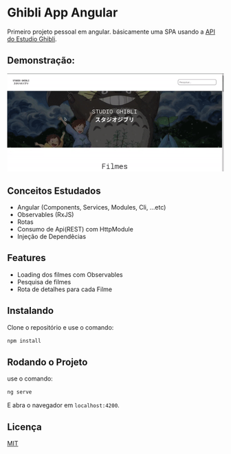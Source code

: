 # Ghibli App Angular

Primeiro projeto pessoal em angular. básicamente uma SPA usando a [API do Estudio Ghibli](https://ghibliapi.herokuapp.com/).

## Demonstração:

![demonstração do APP](gif/preview.gif)

## Conceitos Estudados
- Angular (Components, Services, Modules, Cli, ...etc)
- Observables (RxJS)
- Rotas
- Consumo de Api(REST) com HttpModule
- Injeção de Dependêcias

## Features
- Loading dos filmes com Observables
- Pesquisa de filmes
- Rota de detalhes para cada Filme

## Instalando

Clone o repositório e use o comando:

```bash
npm install
```

## Rodando o Projeto

use o comando:

```bash
ng serve
```
E abra o navegador em `localhost:4200`.

## Licença

[MIT](https://choosealicense.com/licenses/mit/)
